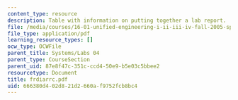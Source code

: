 ```yaml
---
content_type: resource
description: Table with information on putting together a lab report.
file: /media/courses/16-01-unified-engineering-i-ii-iii-iv-fall-2005-spring-2006/666380d402d821d2660af9752fcb8bc4_frdiarrc.pdf
file_type: application/pdf
learning_resource_types: []
ocw_type: OCWFile
parent_title: Systems/Labs 04
parent_type: CourseSection
parent_uid: 87e8f47c-351c-ccd4-50e9-b5e03c5bbee2
resourcetype: Document
title: frdiarrc.pdf
uid: 666380d4-02d8-21d2-660a-f9752fcb8bc4
---
```

